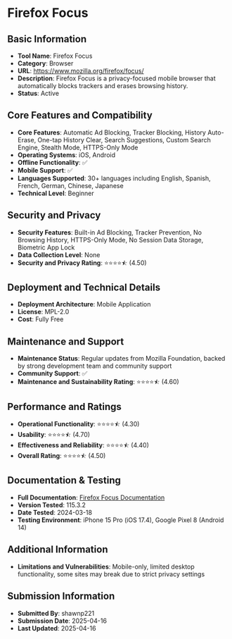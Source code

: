 # Firefox Focus

## Basic Information
- **Tool Name**: Firefox Focus
- **Category**: Browser
- **URL**: https://www.mozilla.org/firefox/focus/
- **Description**: Firefox Focus is a privacy-focused mobile browser that automatically blocks trackers and erases browsing history.
- **Status**: Active

## Core Features and Compatibility
- **Core Features**: Automatic Ad Blocking, Tracker Blocking, History Auto-Erase, One-tap History Clear, Search Suggestions, Custom Search Engine, Stealth Mode, HTTPS-Only Mode
- **Operating Systems**: iOS, Android
- **Offline Functionality**: ✅
- **Mobile Support**: ✅
- **Languages Supported**: 30+ languages including English, Spanish, French, German, Chinese, Japanese
- **Technical Level**: Beginner

## Security and Privacy
- **Security Features**: Built-in Ad Blocking, Tracker Prevention, No Browsing History, HTTPS-Only Mode, No Session Data Storage, Biometric App Lock
- **Data Collection Level**: None
- **Security and Privacy Rating**: ⭐⭐⭐⭐⯪ (4.50)

## Deployment and Technical Details
- **Deployment Architecture**: Mobile Application
- **License**: MPL-2.0
- **Cost**: Fully Free

## Maintenance and Support
- **Maintenance Status**: Regular updates from Mozilla Foundation, backed by strong development team and community support
- **Community Support**: ✅
- **Maintenance and Sustainability Rating**: ⭐⭐⭐⭐⯪ (4.60)

## Performance and Ratings
- **Operational Functionality**: ⭐⭐⭐⭐⯪ (4.30)
- **Usability**: ⭐⭐⭐⭐⯪ (4.70)
- **Effectiveness and Reliability**: ⭐⭐⭐⭐⯪ (4.40)
- **Overall Rating**: ⭐⭐⭐⭐⯪ (4.50)

## Documentation & Testing
- **Full Documentation**: [Firefox Focus Documentation](https://support.mozilla.org/products/focus-firefox)
- **Version Tested**: 115.3.2
- **Date Tested**: 2024-03-18
- **Testing Environment**: iPhone 15 Pro (iOS 17.4), Google Pixel 8 (Android 14)

## Additional Information
- **Limitations and Vulnerabilities**: Mobile-only, limited desktop functionality, some sites may break due to strict privacy settings
## Submission Information
- **Submitted By**: shawnp221
- **Submission Date**: 2025-04-16
- **Last Updated**: 2025-04-16
